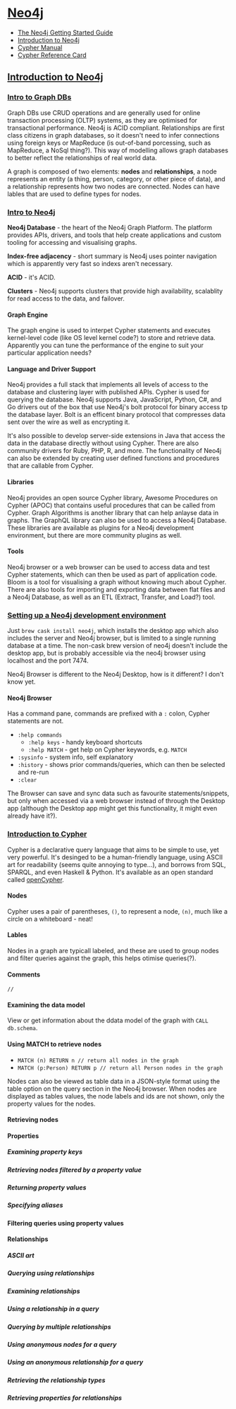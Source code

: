 # [Neo4j](neo4j.com)

* [The Neo4j Getting Started Guide](https://neo4j.com/docs/getting-started/current/)
* [Introduction to Neo4j](https://neo4j.com/graphacademy/online-training/introduction-to-neo4j)
* [Cypher Manual](https://neo4j.com/docs/cypher-manual/current/)
* [Cypher Reference Card](https://neo4j.com/docs/cypher-refcard/current/)

## [Introduction to Neo4j](https://neo4j.com/graphacademy/online-training/introduction-to-neo4j)

### [Intro to Graph DBs](https://neo4j.com/graphacademy/online-training/introduction-to-neo4j/part-1/)

Graph DBs use CRUD operations and are generally used for online transaction processing (OLTP) systems, as they are optimised for transactional performance. Neo4j is ACID compliant. Relationships are first class citizens in graph databases, so it doesn't need to infer connections using foreign keys or MapReduce (is out-of-band porcessing, such as MapReduce, a NoSql thing?). This way of modelling allows graph databases to better reflect the relationships of real world data.

A graph is composed of two elements: **nodes** and **relationships**, a node represents an entity (a thing, person, category, or other piece of data), and a relationship represents how two nodes are connected. Nodes can have lables that are used to define types for nodes.

### [Intro to Neo4j](https://neo4j.com/graphacademy/online-training/introduction-to-neo4j/part-2)

**Neo4j Database** - the heart of the Neo4j Graph Platform. The platform provides APIs, drivers, and tools that help create applications and custom tooling for accessing and visualising graphs.

**Index-free adjacency** - short summary is Neo4j uses pointer navigation which is apparently very fast so indexs aren't necessary.

**ACID** - it's ACID.

**Clusters** - Neo4j supports clusters that provide high availability, scalablity for read access to the data, and failover.

#### Graph Engine

The graph engine is used to interpet Cypher statements and executes kernel-level code (like OS level kernel code?) to store and retrieve data. Apparently you can tune the performance of the engine to suit your particular application needs?

#### Language and Driver Support

Neo4j provides a full stack that implements all levels of access to the database and clustering layer with published APIs. Cypher is used for querying the database. Neo4j supports Java, JavaScript, Python, C#, and Go drivers out of the box that use Neo4j's bolt protocol for binary access tp the database layer. Bolt is an efficent binary protocol that compresses data sent over the wire as well as encrypting it.

It's also possible to develop server-side extensions in Java that access the data in the database directly without using Cypher. There are also community drivers for Ruby, PHP, R, and more. The functionality of Neo4j can also be extended by creating user defined functions and procedures that are callable from Cypher.

#### Libraries

Neo4j provides an open source Cypher library, Awesome Procedures on Cypher (APOC) that contains useful procedures that can be called from Cypher. Graph Algorithms is another library that can help anlayse data in graphs. The GraphQL library can also be used to access a Neo4j Database. These libraries are available as plugins for a Neo4j development environment, but there are more community plugins as well.

#### Tools

Neo4j browser or a web browser can be used to access data and test Cypher statements, which can then be used as part of application code. Bloom is a tool for visualising a graph without knowing much about Cypher. There are also tools for importing and exporting data between flat files and a Neo4j Database, as well as an ETL (Extract, Transfer, and Load?) tool.

### [Setting up a Neo4j development environment](https://neo4j.com/graphacademy/online-training/introduction-to-neo4j/part-3/)

Just `brew cask install neo4j`, which installs the desktop app which also includes the server and Neo4j browser, but is limited to a single running database at a time. The non-cask brew version of neo4j doesn't include the desktop app, but is probably accessible via the neo4j browser using localhost and the port 7474.

Neo4j Browser is different to the Neo4j Desktop, how is it different? I don't know yet.

#### Neo4j Browser

Has a command pane, commands are prefixed with a `:` colon, Cypher statements are not.

* `:help commands`
  * `:help keys` - handy keyboard shortcuts
  * `:help MATCH` - get help on Cypher keywords, e.g. `MATCH`
* `:sysinfo` - system info, self explanatory
* `:history` - shows prior commands/queries, which can then be selected and re-run
* `:clear`

The Browser can save and sync data such as favourite statements/snippets, but only when accessed via a web browser instead of through the Desktop app (although the Desktop app might get this functionality, it might even already have it?).

### [Introduction to Cypher](https://neo4j.com/graphacademy/online-training/introduction-to-neo4j/part-4/)

Cypher is a declarative query language that aims to be simple to use, yet very powerful. It's desinged to be a human-friendly language, using ASCII art for readability (seems quite annoying to type...), and borrows from SQL, SPARQL, and even Haskell & Python. It's available as an open standard called [openCypher](opencypher.org).

#### Nodes

Cypher uses a pair of parentheses, `()`, to represent a node, `(n)`, much like a circle on a whiteboard - neat!

#### Lables

Nodes in a graph are typicall labeled, and these are used to group nodes and filter queries against the graph, this helps otimise queries(?).

#### Comments

`//`

#### Examining the data model

View or get information about the ddata model of the graph with `CALL db.schema`.

#### Using MATCH to retrieve nodes

* `MATCH (n) RETURN n // return all nodes in the graph`
* `MATCH (p:Person) RETURN p // return all Person nodes in the graph`

Nodes can also be viewed as table data in a JSON-style format using the table option on the query section in the Neo4j browser. When nodes are displayed as tables values, the node labels and ids are not shown, only the property values for the nodes.

#### Retrieving nodes

#### Properties

##### Examining property keys

##### Retrieving nodes filtered by a property value

##### Returning property values

##### Specifying aliases

#### Filtering queries using property values

#### Relationships

##### ASCII art

##### Querying using relationships

##### Examining relationships

##### Using a relationship in a query

##### Querying by multiple relationships

##### Using anonymous nodes for a query

##### Using an anonymous relationship for a query

##### Retrieving the relationship types

##### Retrieving properties for relationships
